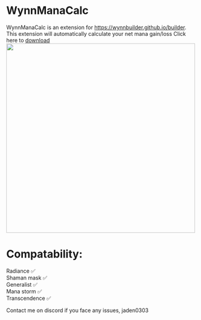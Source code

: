 # WynnManaCalc

WynnManaCalc is an extension for https://wynnbuilder.github.io/builder. This extension will automatically calculate your net mana gain/loss 
Click here to [download](https://github.com/jdn2005/wynnManaCalc/releases/tag/Release)
<img src="https://github.com/user-attachments/assets/01fc52a5-de4d-42a4-9763-a9f578a6f529" width="500"/> <br>

# Compatability:
Radiance ✅ <br>
Shaman mask ✅ <br>
Generalist ✅ <br>
Mana storm ✅ <br>
Transcendence ✅ <br>

Contact me on discord if you face any issues, jaden0303
